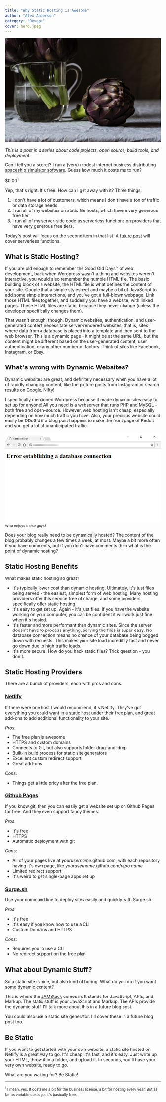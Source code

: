 ```yaml
---
title: "Why Static Hosting is Awesome"
author: "Alex Anderson"
category: "Devops"
cover: hero.jpeg
---
```


![Hero](hero.jpeg)

_This is a post in a series about code projects, open source, build tools, and deployment._

Can I tell you a secret? I run a (very) modest internet business distributing [spaceship simulator software](https://thoriumsim.com). Guess how much it costs me to run?

\$0.00<sup>1</sup>

Yep, that's right. It's free. How can I get away with it? Three things:

1. I don't have a lot of customers, which means I don't have a ton of traffic or data storage needs.
2. I run all of my websites on static file hosts, which have a very generous free tier.
3. I run all of my server-side code as serverless functions on providers that have very generous free tiers.

Today's post will focus on the second item in that list. A [future post](/blog/serverless) will cover serverless functions.

## What is Static Hosting?

If you are old enough to remember the Good Old Days™ of web development, back when Wordpress wasn't a thing and websites weren't interactive, you would also remember the humble HTML file. The basic building block of a website, the HTML file is what defines the content of your site. Couple that a simple stylesheet and maybe a bit of JavaScript to add some simple interactions, and you've got a full-blown webpage. Link those HTML files together, and suddenly you have a website, with linked pages. These HTML files are static, because they never change (unless the developer specifically changes them).

That wasn't enough, though. Dynamic websites, authentication, and user-generated content necessitate server-rendered websites; that is, sites where data from a database is placed into a template and then sent to the web browser. This is a dynamic page - it might be at the same URL, but the content might be different based on the user-generated content, user authentication, or any other number of factors. Think of sites like Facebook, Instagram, or Ebay.

## What's wrong with Dynamic Websites?

Dynamic websites are great, and definitely necessary when you have a lot of rapidly changing content, like the picture posts from Instagram or search results on Google. Nifty!

I specifically mentioned Wordpress because it made dynamic sites easy to set up for anyone! All you need is a webserver that runs PHP and MySQL - both free and open-source. However, web hosting isn't cheap, especially depending on how much traffic you have. Also, your precious website could easily be DDoS'd if a blog post happens to make the front page of Reddit and you get a lot of unanticipated traffic.

![Who enjoys these guys?](database-error.png)
<small>Who enjoys these guys?</small>

Does your blog really need to be dynamically hosted? The content of the blog probably changes a few times a week, at most. Maybe a bit more often if you have comments, but if you don't have comments then what is the point of dynamic hosting?

## Static Hosting Benefits

What makes static hosting so great?

- It's typically lower cost than dynamic hosting. Ultimately, it's just files being served - the easiest, simplest form of web hosting. Many hosting providers offer this service free of charge, and some providers specifically offer static hosting.
- It's easy to get set up. Again - it's just files. If you have the website working on your computer, you can be confident it will work just fine when it's hosted.
- It's faster and more performant than dynamic sites. Since the server doesn't have to process anything, serving the files is super easy. No database connection means no chance of your database being bogged down with requests. This makes your site load incredibly fast and never go down due to high traffic loads.
- It's more secure. How do you hack static files? Trick question - you don't.

## Static Hosting Providers

There are a bunch of providers, each with pros and cons.

### [Netlify](https://netlify.com)

If there were one host I would recommend, it's Netlify. They've got everything you could want in a static host under their free plan, and great add-ons to add additional functionality to your site.

_Pros_:

- The free plan is awesome
- HTTPS and custom domains
- Connects to Git, but also supports folder drag-and-drop
- Built-in build process for static site generators
- Excellent custom redirect support
- Great add-ons

_Cons_:

- Things get a little pricy after the free plan.

### [Github Pages](https://pages.github.com/)

If you know git, then you can easily get a website set up on Github Pages for free. And they even support fancy themes.

_Pros_:

- It's free
- HTTPS
- Automatic deployment with git

_Cons_:

- All of your pages live at _yourusername_.github.com, with each repository having it's own page, like _yourusername_.github.com/_repo name_
- Limited redirect support
- It's weird to get single-page apps set up

### [Surge.sh](https://surge.sh)

Use your command line to deploy sites easily and quickly with Surge.sh.

_Pros_:

- It's free
- It's easy if you know how to use a CLI
- Custom Domains and HTTPS

_Cons_:

- Requires you to use a CLI
- No redirect support on the free plan

## What about Dynamic Stuff?

So a static site is nice, but also kind of boring. What do you do if you want some dynamic content?

This is where the [JAMStack](https://jamstack.org) comes in. It stands for JavaScript, APIs, and Markup. The static stuff is your JavaScript and Markup. The APIs provide the dynamic stuff. I'll talk more about this in a future blog post.

You could also use a static site generator. I'll cover these in a future blog post too.

## Be Static

If you want to get started with your own website, a static site hosted on Netlify is a great way to go. It's cheap, it's fast, and it's easy. Just write up your HTML, throw it in a folder, and upload it. In seconds, you'll have your very own website, ready to go.

What are you waiting for? Be Static!

<hr />

<small><sup>1</sup> I mean, yes. It costs me a bit for the business license, a bit for hosting every year. But as far as variable costs go, it's basically free.</small>
